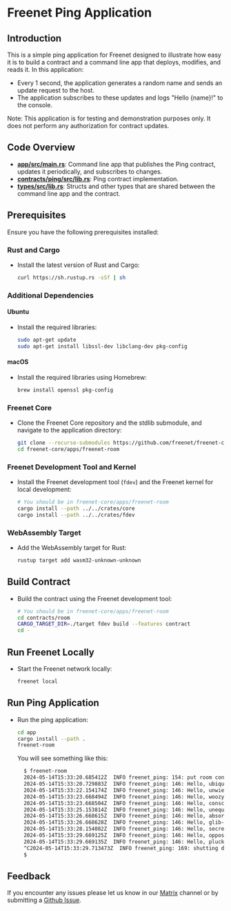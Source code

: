 # Freenet Ping Application

## Introduction

This is a simple ping application for Freenet designed to illustrate how easy it is to build a contract and a
command line app that deploys, modifies, and reads it. In this application:

- Every 1 second, the application generates a random name and sends an update request to the host.
- The application subscribes to these updates and logs "Hello {name}!" to the console.

Note: This application is for testing and demonstration purposes only. It does not perform any authorization for contract updates.

## Code Overview

- **[app/src/main.rs](https://github.com/freenet/freenet-core/blob/main/apps/freenet-ping/app/src/main.rs)**: Command line app 
  that publishes the Ping contract, updates it periodically, and subscribes to changes.
- **[contracts/ping/src/lib.rs](https://github.com/freenet/freenet-core/blob/main/apps/freenet-ping/contracts/ping/src/lib.rs)**: Ping contract implementation.
- **[types/src/lib.rs](https://github.com/freenet/freenet-core/blob/main/apps/freenet-ping/types/src/lib.rs)**: Structs and other types that are shared between the command line app and the contract.

## Prerequisites

Ensure you have the following prerequisites installed:

### Rust and Cargo

- Install the latest version of Rust and Cargo:

  ```bash
  curl https://sh.rustup.rs -sSf | sh
  ```

### Additional Dependencies

#### Ubuntu

- Install the required libraries:

  ```bash
  sudo apt-get update
  sudo apt-get install libssl-dev libclang-dev pkg-config
  ```

#### macOS

- Install the required libraries using Homebrew:

  ```bash
  brew install openssl pkg-config
  ```

### Freenet Core

- Clone the Freenet Core repository and the stdlib submodule, and navigate to the application directory:

  ```bash
  git clone --recurse-submodules https://github.com/freenet/freenet-core.git
  cd freenet-core/apps/freenet-room
  ```

### Freenet Development Tool and Kernel

- Install the Freenet development tool (`fdev`) and the Freenet kernel for local development:

  ```bash
  # You should be in freenet-core/apps/freenet-room
  cargo install --path ../../crates/core
  cargo install --path ../../crates/fdev
  ```

### WebAssembly Target

- Add the WebAssembly target for Rust:

  ```bash
  rustup target add wasm32-unknown-unknown
  ```

## Build Contract

- Build the contract using the Freenet development tool:

  ```bash
  # You should be in freenet-core/apps/freenet-room
  cd contracts/room
  CARGO_TARGET_DIR=./target fdev build --features contract
  cd -
  ```

## Run Freenet Locally

- Start the Freenet network locally:

  ```bash
  freenet local
  ```

## Run Ping Application

- Run the ping application:

  ```bash
  cd app
  cargo install --path .
  freenet-room
  ```
  
  You will see something like this:

  ```bash
    $ freenet-room
    2024-05-14T15:33:20.685412Z  INFO freenet_ping: 154: put room contract successfully! key=Cuj4LbFao6vzZ5VtvZAKZ64Y99qNh7MpTUdaCcEkU4oR
    2024-05-14T15:33:20.729883Z  INFO freenet_ping: 146: Hello, ubiquitous-letters!
    2024-05-14T15:33:22.154174Z  INFO freenet_ping: 146: Hello, unwieldy-level!
    2024-05-14T15:33:23.668494Z  INFO freenet_ping: 146: Hello, woozy-pin!
    2024-05-14T15:33:23.668504Z  INFO freenet_ping: 146: Hello, conscious-crayon!
    2024-05-14T15:33:25.153814Z  INFO freenet_ping: 146: Hello, unequal-kite!
    2024-05-14T15:33:26.668615Z  INFO freenet_ping: 146: Hello, absorbed-wren!
    2024-05-14T15:33:26.668628Z  INFO freenet_ping: 146: Hello, glib-disease!
    2024-05-14T15:33:28.154082Z  INFO freenet_ping: 146: Hello, secret-floor!
    2024-05-14T15:33:29.669125Z  INFO freenet_ping: 146: Hello, opposite-border!
    2024-05-14T15:33:29.669135Z  INFO freenet_ping: 146: Hello, plucky-stretch!
    ^C2024-05-14T15:33:29.713473Z  INFO freenet_ping: 169: shutting down...
    $ 
  ```

## Feedback

If you encounter any issues please let us know in our [Matrix](https://matrix.to/#/#freenet-locutus:matrix.org) channel or by submitting a [Github Issue](https://github.com/freenet/freenet-core/issues). 
